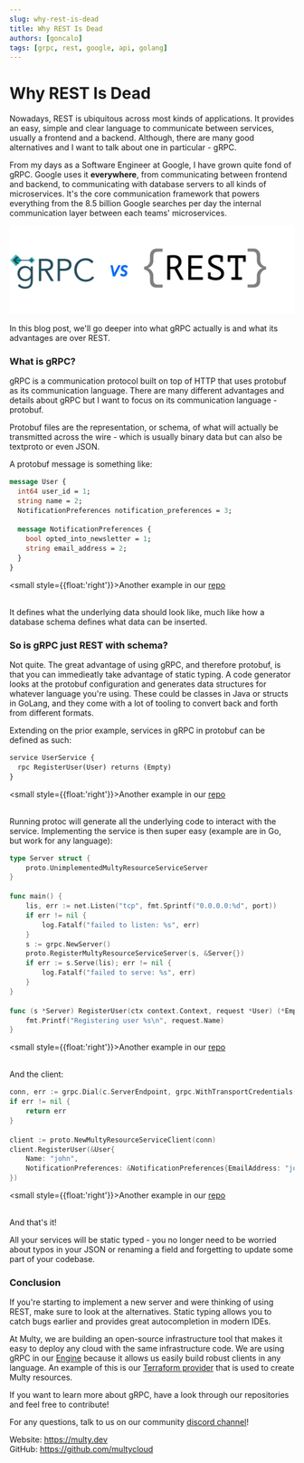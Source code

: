 ```yaml
---
slug: why-rest-is-dead
title: Why REST Is Dead
authors: [goncalo]
tags: [grpc, rest, google, api, golang]
---
```


# Why REST Is Dead

Nowadays, REST is ubiquitous across most kinds of applications. 
It provides an easy, simple and clear language to communicate between services, usually a frontend and a backend.
Although, there are many good alternatives and I want to talk about one in particular - gRPC.

From my days as a Software Engineer at Google, I have grown quite fond of gRPC. 
Google uses it **everywhere**, from communicating between frontend and backend, to communicating with database servers to all kinds of microservices. It's the core communication framework that powers everything from the 8.5 billion Google searches per day the internal communication layer between each teams' microservices.

<div class="text--center">

![gRPC vs REST](./grpcvrest.png)

</div>

In this blog post, we'll go deeper into what gRPC actually is and what its advantages are over REST.

### What is gRPC?

gRPC is a communication protocol built on top of HTTP that uses protobuf as its communication language.
There are many different advantages and details about gRPC but I want to focus on its communication language - protobuf.

Protobuf files are the representation, or schema, of what will actually be transmitted across the wire - which is usually binary data but can also be textproto or even JSON.

A protobuf message is something like:

```protobuf
message User {
  int64 user_id = 1;
  string name = 2;
  NotificationPreferences notification_preferences = 3;
  
  message NotificationPreferences {
    bool opted_into_newsletter = 1;
    string email_address = 2;
  }
}
```
<small style={{float:'right'}}>Another example in our <a target="_blank" href="https://github.com/multycloud/multy/blob/main/api/proto/resourcespb/virtual_network.proto">repo</a></small><br/><br/>

It defines what the underlying data should look like, much like how a database schema defines what data can be inserted.

### So is gRPC just REST with schema?

Not quite. The great advantage of using gRPC, and therefore protobuf, is that you can immedieatly take advantage of static typing.
A code generator looks at the protobuf configuration and generates data structures for whatever language you're using.
These could be classes in Java or structs in GoLang, and they come with a lot of tooling to convert back and forth from different formats.

Extending on the prior example, services in gRPC in protobuf can be defined as such:

```protobuf
service UserService {
  rpc RegisterUser(User) returns (Empty)
}
```
<small style={{float:'right'}}>Another example in our <a target="_blank" href="https://github.com/multycloud/multy/blob/main/api/proto/multy_service.proto">repo</a></small><br/><br/>

Running protoc will generate all the underlying code to interact with the service. 
Implementing the service is then super easy (example are in Go, but work for any language):

```go
type Server struct {
    proto.UnimplementedMultyResourceServiceServer
}

func main() {
    lis, err := net.Listen("tcp", fmt.Sprintf("0.0.0.0:%d", port))
    if err != nil {
        log.Fatalf("failed to listen: %s", err)
    }   
    s := grpc.NewServer()
    proto.RegisterMultyResourceServiceServer(s, &Server{})
    if err := s.Serve(lis); err != nil {
        log.Fatalf("failed to serve: %s", err)
    }
}

func (s *Server) RegisterUser(ctx context.Context, request *User) (*Empty, error) {
	fmt.Printf("Registering user %s\n", request.Name)
}
```
<small style={{float:'right'}}>Another example in our <a target="_blank" href="https://github.com/multycloud/multy/blob/main/api/server.go#L49">repo</a></small><br/><br/>


And the client:
```go
conn, err := grpc.Dial(c.ServerEndpoint, grpc.WithTransportCredentials(insecure.NewCredentials()))
if err != nil {
	return err
}

client := proto.NewMultyResourceServiceClient(conn)
client.RegisterUser(&User{
	Name: "john", 
	NotificationPreferences: &NotificationPreferences{EmailAddress: "john@gmail.com"},
})
```
<small style={{float:'right'}}>Another example in our <a target="_blank" href="https://github.com/multycloud/terraform-provider-multy/blob/main/multy/resource_virtual_network.go#L56">repo</a></small><br/><br/>


And that's it! 

All your services will be static typed - you no longer need to be worried about typos in your JSON or renaming a field and forgetting to update some part of your codebase.


### Conclusion

If you're starting to implement a new server and were thinking of using REST, make sure to look at the alternatives.
Static typing allows you to catch bugs earlier and provides great autocompletion in modern IDEs.

At Multy, we are building an open-source infrastructure tool that makes it easy to deploy any cloud with the same infrastructure code. We are using gRPC in our [Engine](https://github.com/multycloud/multy) because it allows us easily build robust clients in any language. An example of this is our [Terraform provider](https://github.com/multycloud/terraform-provider-multy) that is used to create Multy resources.

If you want to learn more about gRPC, have a look through our repositories and feel free to contribute!

For any questions, talk to us on our community [discord channel](https://discord.gg/rgaKXY4tCZ)!

Website: https://multy.dev <br/>
GitHub: https://github.com/multycloud
